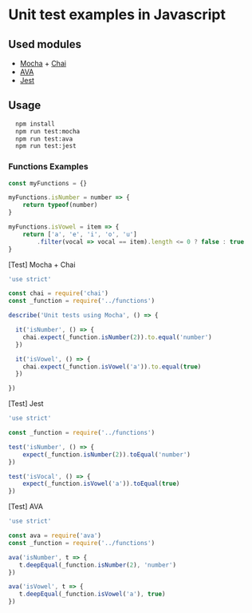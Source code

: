 
# Unit test examples in Javascript

## Used modules

- <a href="https://github.com/mochajs/mocha">Mocha</a> + <a href="https://github.com/chaijs/chai">Chai</a> 
- <a href="https://github.com/avajs/ava">AVA</a>
- <a href="https://github.com/facebook/jest">Jest</a> 

## Usage

```sh
  npm install
  npm run test:mocha
  npm run test:ava
  npm run test:jest   
```

### Functions Examples

```js
const myFunctions = {}

myFunctions.isNumber = number => {
    return typeof(number)
}

myFunctions.isVowel = item => {
    return ['a', 'e', 'i', 'o', 'u']
        .filter(vocal => vocal == item).length <= 0 ? false : true
}
```

[Test] Mocha + Chai

```js
'use strict'

const chai = require('chai')
const _function = require('../functions')

describe('Unit tests using Mocha', () => {

  it('isNumber', () => {
    chai.expect(_function.isNumber(2)).to.equal('number')
  })

  it('isVowel', () => {
    chai.expect(_function.isVowel('a')).to.equal(true)
  })

})
```

[Test] Jest

```js
'use strict'

const _function = require('../functions')

test('isNumber', () => {
    expect(_function.isNumber(2)).toEqual('number')
})

test('isVocal', () => {
    expect(_function.isVowel('a')).toEqual(true)
})
```

[Test] AVA

```js
'use strict'

const ava = require('ava')
const _function = require('../functions')

ava('isNumber', t => {
   t.deepEqual(_function.isNumber(2), 'number')
})

ava('isVowel', t => {
   t.deepEqual(_function.isVowel('a'), true)
})
```
